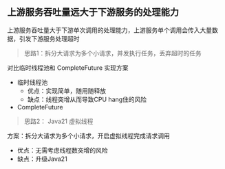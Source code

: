 ## 上游服务吞吐量远大于下游服务的处理能力

上游服务吞吐量大于下游单次调用的处理能力，上游服务单个调用会传入大量数据，引发下游服务处理超时

> 思路1：拆分大请求为多个小请求，并发执行任务，丢弃超时的任务

对比临时线程池和 CompleteFuture 实现方案
- 临时线程池
  - 优点：实现简单，随用随释放
  - 缺点：线程突增从而导致CPU hang住的风险
- CompleteFuture

> 思路2： Java21 虚拟线程

方案：拆分大请求为多个小请求，开启虚拟线程完成请求调用
- 优点：无需考虑线程数突增的风险
- 缺点：升级Java21